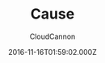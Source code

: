 ---
title: Cause
github: https://github.com/CloudCannon/cause-jekyll-template
demo: https://clean-oryx.cloudvent.net/
author: CloudCannon
ssg:
  - Jekyll
cms:
  - Markdown
date: 2016-11-16T01:59:02.000Z
description: ':tulip: Not for profit template for Jekyll'
draft: true
publish_date: '2016-11-16T01:59:02Z'
update_date: '2021-10-29T07:37:50Z'
github_star: 119
github_fork: 135
---